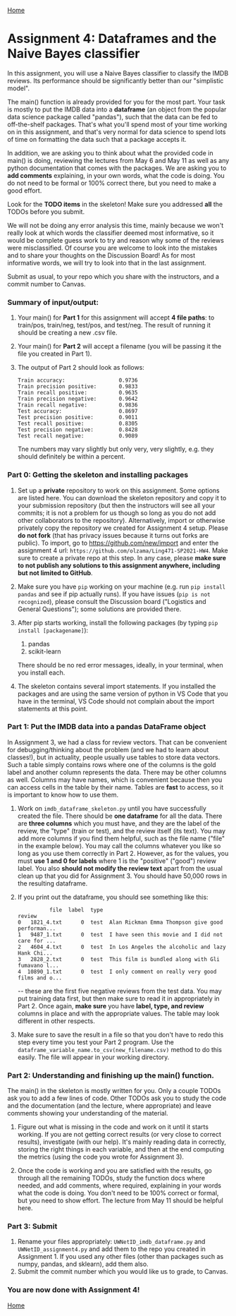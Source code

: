 [Home](../index.md)

# Assignment 4: Dataframes and the Naive Bayes classifier

In this assignment, you will use a Naive Bayes classifier to classify the IMDB reviews. Its performance should be significantly better than our "simplistic model".

The main() function is already provided for you for the most part. Your task is mostly to put the IMDB data into a **dataframe** (an object from the popular data science package called "pandas"), such that the data can be fed to off-the-shelf packages. That's what you'll spend most of your time working on in this assignment, and that's very normal for data science to spend lots of time on formatting the data such that a package accepts it. 

In addition, we are asking you to think about what the provided code in main() is doing, reviewing the lectures from May 6 and May 11 as well as any python documentation that comes with the packages. We are asking you to **add comments** explaining, in your own words, what the code is doing. You do not need to be formal or 100% correct there, but you need to make a good effort. 

Look for the **TODO items** in the skeleton! Make sure you addressed **all** the TODOs before you submit. 

We will not be doing any error analysis this time, mainly because we won't really look at which words the classifier deemed most informative, so it would be complete guess work to try and reason why some of the reviews were misclassified. Of course you are welcome to look into the mistakes and to share your thoughts on the Discussion Board! As for most informative words, we will try to look into that in the last assignment.

Submit as usual, to your repo which you share with the instructors, and a commit number to Canvas.

### Summary of input/output:

1. Your main() for **Part 1** for this assignment will accept **4 file paths**: to train/pos, train/neg, test/pos, and test/neg. The result of running it should be creating a new .csv file.

2. Your main() for **Part 2** will accept a filename (you will be passing it the file you created in Part 1).

3. The output of Part 2 should look as follows:
    ```
    Train accuracy:                 0.9736
    Train precision positive:       0.9833
    Train recall positive:          0.9635
    Train precision negative:       0.9642
    Train recall negative:          0.9836
    Test accuracy:                  0.8697
    Test precision positive:        0.9011
    Test recall positive:           0.8305
    Test precision negative:        0.8428
    Test recall negative:           0.9089    
    ```
    
    Tne numbers may vary slightly but only very, very slightly, e.g. they should definitely be within a percent.
    
### Part 0: Getting the skeleton and installing packages

1. Set up a **private** repository to work on this assignment. Some options are listed here. You can download the skeleton repository and copy it to your submission repository (but then the instructors will see all your commits; it is not a problem for us though so long as you do not add other collaborators to the repository). Alternatively, import or otherwise privately copy the repository we created for Assignment 4 setup. Please **do not fork** (that has privacy issues because it turns out forks are public). To import, go to https://github.com/new/import and enter the assignment 4 url: `https://github.com/olzama/Ling471-SP2021-HW4`. Make sure to create a private repo at this step. In any case, please **make sure to not publish any solutions to this assignment anywhere, including but not limited to GitHub**.

2. Make sure you have `pip` working on your machine (e.g. run `pip install pandas` and see if pip actually runs). If you have issues (`pip is not recognized`), please consult the Discussion board ("Logistics and General Questions"); some solutions are provided there.

3. After pip starts working, install the following packages (by typing `pip install [packagename]`):
    1. pandas
    2. scikit-learn

    There should be no red error messages, ideally, in your terminal, when you install each.

4. The skeleton contains several import statements. If you installed the packages and are using the same version of python in VS Code that you have in the terminal, VS Code should not complain about the import statements at this point.

### Part 1: Put the IMDB data into a pandas DataFrame object

In Assignment 3, we had a class for review vectors. That can be convenient for debugging/thinking about the problem (and we had to learn about classes!), but in actuality, people usually use tables to store data vectors. Such a table simply contains rows where one of the columns is the gold label and another column represents the data. There may be other columns as well. Columns may have names, which is convenient because then you can access cells in the table by their name. Tables are **fast** to access, so it is important to know how to use them. 

1.  Work on `imdb_dataframe_skeleton.py` until you have successfully created the file. There should be **one dataframe** for all the data. There are **three columns** which you must have, and they are the label of the review, the "type" (train or test), and the review itself (its text). You may add more columns if you find them helpful, such as the file name ("file" in the example below). You may call the columns whatever you like so long as you use them correctly in Part 2. However, as for the values, you must **use 1 and 0 for labels** where 1 is the "positive" ("good") review label. You also **should not modify the review text** apart from the usual clean up that you did for Assignment 3. You should have 50,000 rows in the resulting dataframe.

3. If you print out the dataframe, you should see something like this:

    ```
              file  label  type                                             review
    0   1821_4.txt      0  test  Alan Rickman Emma Thompson give good performan...
    1   9487_1.txt      0  test  I have seen this movie and I did not care for ...
    2   4604_4.txt      0  test  In Los Angeles the alcoholic and lazy Hank Chi...
    3   2828_2.txt      0  test  This film is bundled along with Gli fumavano l...
    4  10890_1.txt      0  test  I only comment on really very good films and o...
    ```

    -- these are the first five negative reviews from the test data. You may put training data first, but then make sure to read it in appropriately in Part 2. Once again, **make sure** you have **label, type, and review** columns in place and with the appropriate values. The table may look different in other respects.

4. Make sure to save the result in a file so that you don't have to redo this step every time you test your Part 2 program. Use the `dataframe_variable_name.to_csv(new_filename.csv)` method to do this easily. The file will appear in your working directory.
 
### Part 2: Understanding and finishing up the main() function.

The main() in the skeleton is mostly written for you. Only a couple TODOs ask you to add a few lines of code. Other TODOs ask you to study the code and the documentation (and the lecture, where appropriate) and leave comments showing your understanding of the material.

1. Figure out what is missing in the code and work on it until it starts working. If you are not getting correct results (or very close to correct results), investigate (with our help). It's mainly reading data in correctly, storing the right things in each variable, and then at the end computing the metrics (using the code you wrote for Assignment 3).

2. Once the code is working and you are satisfied with the results, go through all the remaining TODOs, study the function docs where needed, and add comments, where required, explaining in your words what the code is doing. You don't need to be 100% correct or formal, but you need to show effort. The lecture from May 11 should be helpful here.


### Part 3: Submit
1. Rename your files appropriately: `UWNetID_imdb_dataframe.py` and `UWNetID_assignment4.py` and add them to the repo you created in Assignment 1. If you used any other files (other than packages such as numpy, pandas, and sklearn), add them also.
2. Submit the commit number which you would like us to grade, to Canvas.

### You are now done with Assignment 4!

[Home](../index.md)
